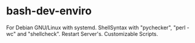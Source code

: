 # bash-dev-enviro
For Debian GNU/Linux with systemd. ShellSyntax with "pychecker", "perl -wc" and "shellcheck". Restart Server's. Customizable Scripts.

